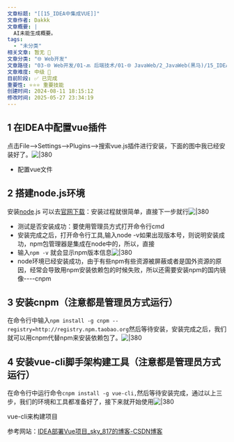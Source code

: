 ```yaml
---
文章标题: "[[15_IDEA中集成VUE]]" 
文章作者: Dakkk
文章概要: |
  AI未能生成概要。
tags:
  - "未分类"
相关文章: 暂无 🤷
文章分类: "🌐 Web开发"
文章路径: "03-🌐 Web开发/01-🔙 后端技术/01-🌐 JavaWeb/2_JavaWeb(黑马)/15_IDEA中集成VUE.md"
文章难度: 中级 🌳
目前阶段: ✅ 已完成
重要性: ⭐⭐⭐ 重要技能
创建时间: 2024-08-11 18:15:12
修改时间: 2025-05-27 23:34:19
---
```



## 1 在IDEA中配置vue插件 

点击File-->Settings-->Plugins-->搜索vue.js插件进行安装，下面的图中我已经安装好了。![|380](https://my-obsidian-image.oss-cn-guangzhou.aliyuncs.com/2024/04/2f79a7512e8c265c395e4c653ad950ab.png)
- 配置vue文件

## 2 搭建node.js环境

安装[node](https://so.csdn.net/so/search?q=node&spm=1001.2101.3001.7020).js 可以去[官网下载](https://nodejs.org/zh-cn/)：安装过程就很简单，直接下一步就行![|380](https://my-obsidian-image.oss-cn-guangzhou.aliyuncs.com/2024/04/d569bcf58d31efa87033da9aa1289dc5.png)

- 测试是否安装成功：要使用管理员方式打开命令行cmd
- 安装完成之后，打开命令行工具,输入node -v如果出现版本号，则说明安装成功，npm包管理器是集成在node中的，所以，直接
- 输入`npm -v` 就会显示npm版本信息![|380](https://my-obsidian-image.oss-cn-guangzhou.aliyuncs.com/2024/04/fb63b0e71b5b508dd254fd0762604e74.png)
- node环境已经安装成功，由于有些npm有些资源被屏蔽或者是国外资源的原因，经常会导致用npm安装依赖包的时候失败，所以还需要安装npm的国内镜像----cnpm

## 3 安装cnpm（注意都是管理员方式运行）

在命令行中输入`npm install -g cnpm --registry=http://registry.npm.taobao.org`然后等待安装，安装完成之后，我们就可以用cnpm代替npm来安装依赖包了。![|380](https://my-obsidian-image.oss-cn-guangzhou.aliyuncs.com/2024/04/b4132fdc9a4ea726f93d38732870ee2c.png)

## 4 安装vue-cli脚手架构建工具（注意都是管理员方式运行）

在命令行中运行命令`cnpm install -g vue-cli,`然后等待安装完成，通过以上三步，我们的环境和工具都准备好了，接下来就开始使用![|380](https://my-obsidian-image.oss-cn-guangzhou.aliyuncs.com/2024/04/f2f6cd33288ec5d00deb59bba60de805.png)

vue-cli来构建项目

参考网站：[IDEA部署Vue项目_sky_817的博客-CSDN博客](https://blog.csdn.net/sky_817/article/details/89175223)



